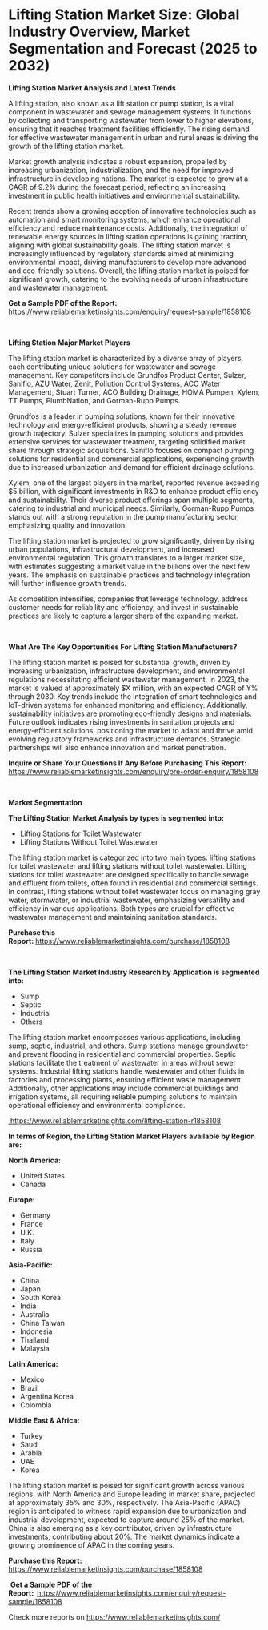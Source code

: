 <p><h1>Lifting Station Market Size: Global Industry Overview, Market Segmentation and Forecast (2025 to 2032)</h1></p><p><strong>Lifting Station Market Analysis and Latest Trends</strong></p>
<p><p>A lifting station, also known as a lift station or pump station, is a vital component in wastewater and sewage management systems. It functions by collecting and transporting wastewater from lower to higher elevations, ensuring that it reaches treatment facilities efficiently. The rising demand for effective wastewater management in urban and rural areas is driving the growth of the lifting station market.</p><p>Market growth analysis indicates a robust expansion, propelled by increasing urbanization, industrialization, and the need for improved infrastructure in developing nations. The market is expected to grow at a CAGR of 9.2% during the forecast period, reflecting an increasing investment in public health initiatives and environmental sustainability. </p><p>Recent trends show a growing adoption of innovative technologies such as automation and smart monitoring systems, which enhance operational efficiency and reduce maintenance costs. Additionally, the integration of renewable energy sources in lifting station operations is gaining traction, aligning with global sustainability goals. The lifting station market is increasingly influenced by regulatory standards aimed at minimizing environmental impact, driving manufacturers to develop more advanced and eco-friendly solutions. Overall, the lifting station market is poised for significant growth, catering to the evolving needs of urban infrastructure and wastewater management.</p></p>
<p><strong>Get a Sample PDF of the Report:&nbsp;</strong> <a href="https://www.reliablemarketinsights.com/enquiry/request-sample/1858108?utm_campaign=3011&utm_medium=2&utm_source=Github&utm_content=ia&utm_term=11042025&utm_id=lifting-station">https://www.reliablemarketinsights.com/enquiry/request-sample/1858108</a></p>
<p>&nbsp;</p>
<p><strong>Lifting Station Major Market Players</strong></p>
<p><p>The lifting station market is characterized by a diverse array of players, each contributing unique solutions for wastewater and sewage management. Key competitors include Grundfos Product Center, Sulzer, Saniflo, AZU Water, Zenit, Pollution Control Systems, ACO Water Management, Stuart Turner, ACO Building Drainage, HOMA Pumpen, Xylem, TT Pumps, PlumbNation, and Gorman-Rupp Pumps.</p><p>Grundfos is a leader in pumping solutions, known for their innovative technology and energy-efficient products, showing a steady revenue growth trajectory. Sulzer specializes in pumping solutions and provides extensive services for wastewater treatment, targeting solidified market share through strategic acquisitions. Saniflo focuses on compact pumping solutions for residential and commercial applications, experiencing growth due to increased urbanization and demand for efficient drainage solutions.</p><p>Xylem, one of the largest players in the market, reported revenue exceeding $5 billion, with significant investments in R&D to enhance product efficiency and sustainability. Their diverse product offerings span multiple segments, catering to industrial and municipal needs. Similarly, Gorman-Rupp Pumps stands out with a strong reputation in the pump manufacturing sector, emphasizing quality and innovation.</p><p>The lifting station market is projected to grow significantly, driven by rising urban populations, infrastructural development, and increased environmental regulation. This growth translates to a larger market size, with estimates suggesting a market value in the billions over the next few years. The emphasis on sustainable practices and technology integration will further influence growth trends.</p><p>As competition intensifies, companies that leverage technology, address customer needs for reliability and efficiency, and invest in sustainable practices are likely to capture a larger share of the expanding market.</p></p>
<p>&nbsp;</p>
<p><strong>What Are The Key Opportunities For Lifting Station Manufacturers?</strong></p>
<p><p>The lifting station market is poised for substantial growth, driven by increasing urbanization, infrastructure development, and environmental regulations necessitating efficient wastewater management. In 2023, the market is valued at approximately $X million, with an expected CAGR of Y% through 2030. Key trends include the integration of smart technologies and IoT-driven systems for enhanced monitoring and efficiency. Additionally, sustainability initiatives are promoting eco-friendly designs and materials. Future outlook indicates rising investments in sanitation projects and energy-efficient solutions, positioning the market to adapt and thrive amid evolving regulatory frameworks and infrastructure demands. Strategic partnerships will also enhance innovation and market penetration.</p></p>
<p><strong>Inquire or Share Your Questions If Any Before Purchasing This Report:</strong> <a href="https://www.reliablemarketinsights.com/enquiry/pre-order-enquiry/1858108?utm_campaign=3011&utm_medium=2&utm_source=Github&utm_content=ia&utm_term=11042025&utm_id=lifting-station">https://www.reliablemarketinsights.com/enquiry/pre-order-enquiry/1858108</a></p>
<p>&nbsp;</p>
<p><strong>Market Segmentation</strong></p>
<p><strong>The Lifting Station Market Analysis by types is segmented into:</strong></p>
<p><ul><li>Lifting Stations for Toilet Wastewater</li><li>Lifting Stations Without Toilet Wastewater</li></ul></p>
<p><p>The lifting station market is categorized into two main types: lifting stations for toilet wastewater and lifting stations without toilet wastewater. Lifting stations for toilet wastewater are designed specifically to handle sewage and effluent from toilets, often found in residential and commercial settings. In contrast, lifting stations without toilet wastewater focus on managing gray water, stormwater, or industrial wastewater, emphasizing versatility and efficiency in various applications. Both types are crucial for effective wastewater management and maintaining sanitation standards.</p></p>
<p><strong>Purchase this Report:&nbsp;</strong><a href="https://www.reliablemarketinsights.com/purchase/1858108?utm_campaign=3011&utm_medium=2&utm_source=Github&utm_content=ia&utm_term=11042025&utm_id=lifting-station">https://www.reliablemarketinsights.com/purchase/1858108</a></p>
<p>&nbsp;</p>
<p><strong>The Lifting Station Market Industry Research by Application is segmented into:</strong></p>
<p><ul><li>Sump</li><li>Septic</li><li>Industrial</li><li>Others</li></ul></p>
<p><p>The lifting station market encompasses various applications, including sump, septic, industrial, and others. Sump stations manage groundwater and prevent flooding in residential and commercial properties. Septic stations facilitate the treatment of wastewater in areas without sewer systems. Industrial lifting stations handle wastewater and other fluids in factories and processing plants, ensuring efficient waste management. Additionally, other applications may include commercial buildings and irrigation systems, all requiring reliable pumping solutions to maintain operational efficiency and environmental compliance.</p></p>
<p><a href="https://www.reliablemarketinsights.com/lifting-station-r1858108?utm_campaign=3011&utm_medium=2&utm_source=Github&utm_content=ia&utm_term=11042025&utm_id=lifting-station">&nbsp;https://www.reliablemarketinsights.com/lifting-station-r1858108</a></p>
<p><strong>In terms of Region, the Lifting Station Market Players available by Region are:</strong></p>
<p>
    <p> <strong> North America: </strong>
        <ul>
            <li>United States</li>
            <li>Canada</li>
        </ul>
        </p> 
    <p> <strong> Europe: </strong>
        <ul>
            <li>Germany</li>
            <li>France</li>
            <li>U.K.</li>
            <li>Italy</li>
            <li>Russia</li>
        </ul>
        </p> 
    <p> <strong> Asia-Pacific: </strong>
        <ul>
            <li>China</li>
            <li>Japan</li>
            <li>South Korea</li>
            <li>India</li>
            <li>Australia</li>
            <li>China Taiwan</li>
            <li>Indonesia</li>
            <li>Thailand</li>
            <li>Malaysia</li>
        </ul>
        </p> 
    <p> <strong> Latin America: </strong>
        <ul>
            <li>Mexico</li>
            <li>Brazil</li>
            <li>Argentina Korea</li>
            <li>Colombia</li>
        </ul>
        </p> 
    <p> <strong> Middle East & Africa: </strong>
        <ul>
            <li>Turkey</li>
            <li>Saudi</li>
            <li>Arabia</li>
            <li>UAE</li>
            <li>Korea</li>
        </ul>
    </p>
    </p>
<p><p>The lifting station market is poised for significant growth across various regions, with North America and Europe leading in market share, projected at approximately 35% and 30%, respectively. The Asia-Pacific (APAC) region is anticipated to witness rapid expansion due to urbanization and industrial development, expected to capture around 25% of the market. China is also emerging as a key contributor, driven by infrastructure investments, contributing about 20%. The market dynamics indicate a growing prominence of APAC in the coming years.</p></p>
<p><strong>Purchase this Report: </strong><a href="https://www.reliablemarketinsights.com/purchase/1858108?utm_campaign=3011&utm_medium=2&utm_source=Github&utm_content=ia&utm_term=11042025&utm_id=lifting-station">https://www.reliablemarketinsights.com/purchase/1858108</a></p>
<p>&nbsp;<strong>Get a Sample PDF of the Report:&nbsp;&nbsp;</strong><a href="https://www.reliablemarketinsights.com/enquiry/request-sample/1858108?utm_campaign=3011&utm_medium=2&utm_source=Github&utm_content=ia&utm_term=11042025&utm_id=lifting-station">https://www.reliablemarketinsights.com/enquiry/request-sample/1858108</a></p>
<p><strong></strong></p>
<p>Check more reports on <a href="https://www.reliablemarketinsights.com/?utm_campaign=3011&utm_medium=2&utm_source=Github&utm_content=ia&utm_term=11042025&utm_id=lifting-station">https://www.reliablemarketinsights.com/</a></p>